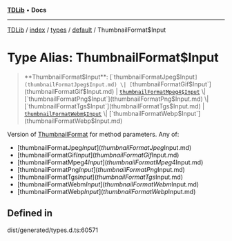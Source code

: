 [**TDLib**](../../../../../../README.md) • **Docs**

***

[TDLib](../../../../../../modules.md) / [index](../../../../../README.md) / [types](../../../README.md) / [default](../README.md) / ThumbnailFormat$Input

# Type Alias: ThumbnailFormat$Input

> **ThumbnailFormat$Input**: [`thumbnailFormatJpeg$Input`](thumbnailFormatJpeg$Input.md) \| [`thumbnailFormatGif$Input`](thumbnailFormatGif$Input.md) \| [`thumbnailFormatMpeg4$Input`](thumbnailFormatMpeg4$Input.md) \| [`thumbnailFormatPng$Input`](thumbnailFormatPng$Input.md) \| [`thumbnailFormatTgs$Input`](thumbnailFormatTgs$Input.md) \| [`thumbnailFormatWebm$Input`](thumbnailFormatWebm$Input.md) \| [`thumbnailFormatWebp$Input`](thumbnailFormatWebp$Input.md)

Version of [ThumbnailFormat](ThumbnailFormat.md) for method parameters.
Any of:
- [thumbnailFormatJpeg$Input](thumbnailFormatJpeg$Input.md)
- [thumbnailFormatGif$Input](thumbnailFormatGif$Input.md)
- [thumbnailFormatMpeg4$Input](thumbnailFormatMpeg4$Input.md)
- [thumbnailFormatPng$Input](thumbnailFormatPng$Input.md)
- [thumbnailFormatTgs$Input](thumbnailFormatTgs$Input.md)
- [thumbnailFormatWebm$Input](thumbnailFormatWebm$Input.md)
- [thumbnailFormatWebp$Input](thumbnailFormatWebp$Input.md)

## Defined in

dist/generated/types.d.ts:60571
